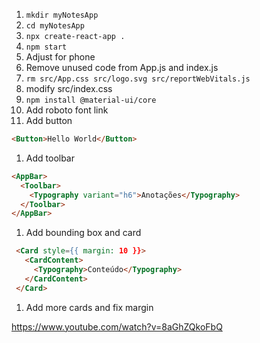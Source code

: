 
1. `mkdir myNotesApp`
1. `cd myNotesApp`
1. `npx create-react-app .`
1. `npm start`
1. Adjust for phone
1. Remove unused code from App.js and index.js
1. `rm src/App.css src/logo.svg src/reportWebVitals.js`
1. modify src/index.css
1. `npm install @material-ui/core`
1. Add roboto font link
1. Add button 
```html
<Button>Hello World</Button>
```
1. Add toolbar 
```html
<AppBar>
  <Toolbar>
    <Typography variant="h6">Anotações</Typography>
  </Toolbar>
</AppBar>
```
1. Add bounding box and card
```html
 <Card style={{ margin: 10 }}>
   <CardContent>
     <Typography>Conteúdo</Typography>
   </CardContent>
 </Card>
```
1. Add more cards and fix margin

https://www.youtube.com/watch?v=8aGhZQkoFbQ
